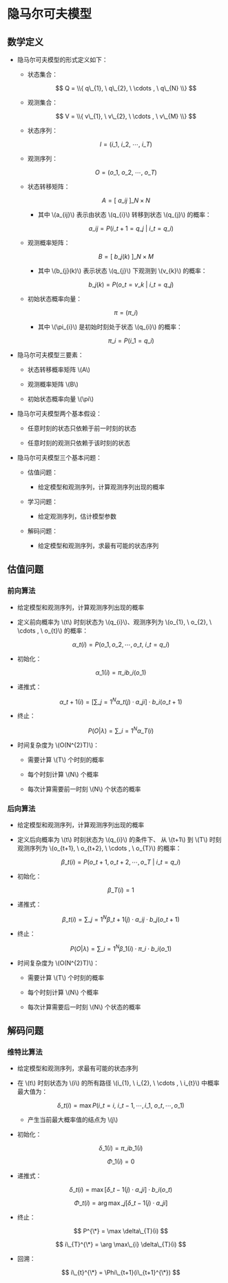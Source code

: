 <script type="text/javascript" src="http://cdn.mathjax.org/mathjax/latest/MathJax.js?config=default"></script>

# 隐马尔可夫模型

## 数学定义

- 隐马尔可夫模型的形式定义如下：

	- 状态集合：

		$$ Q = \\{ q\_{1}, \ q\_{2}, \ \cdots , \ q\_{N} \\} $$

	- 观测集合：

		$$ V = \\{ v\_{1}, \ v\_{2}, \ \cdots , \ v\_{M} \\} $$

	- 状态序列：

		$$ I = (i\_{1}, \ i\_{2}, \ \cdots , \ i\_{T}) $$

	- 观测序列：

		$$ O = (o\_{1}, \ o\_{2}, \ \cdots , \ o\_{T}) $$

	- 状态转移矩阵：

		$$ A = \left[ \ a\_{ij} \ \right]\_{N \times N} $$

		- 其中 \\(a\_{ij}\\) 表示由状态 \\(q\_{i}\\) 转移到状态 \\(q\_{j}\\) 的概率：

			$$ a\_{ij} = P(i\_{t+1}=q\_{j} \ | \ i\_{t}=q\_{i}) $$

	- 观测概率矩阵：

		$$ B = \left[ \ b\_{j}(k) \ \right]\_{N \times M} $$

		- 其中 \\(b\_{j}(k)\\) 表示状态 \\(q\_{j}\\) 下观测到 \\(v\_{k}\\) 的概率：

			$$ b\_{j}(k) = P(o\_{t}=v\_{k} \ | \ i\_{t}=q\_{j}) $$

	- 初始状态概率向量：

		$$ \pi = (\pi\_{i}) $$

		- 其中 \\(\pi\_{i}\\) 是初始时刻处于状态 \\(q\_{i}\\) 的概率：

			$$ \pi\_{i} = P(i\_{1}=q\_{i}) $$

- 隐马尔可夫模型三要素：

	- 状态转移概率矩阵 \\(A\\)

	- 观测概率矩阵 \\(B\\)

	- 初始状态概率向量 \\(\pi\\)

- 隐马尔可夫模型两个基本假设：

	- 任意时刻的状态只依赖于前一时刻的状态

	- 任意时刻的观测只依赖于该时刻的状态

- 隐马尔可夫模型三个基本问题：

	- 估值问题：

		- 给定模型和观测序列，计算观测序列出现的概率

	- 学习问题：

		- 给定观测序列，估计模型参数

	- 解码问题：

		- 给定模型和观测序列，求最有可能的状态序列

## 估值问题

### 前向算法

- 给定模型和观测序列，计算观测序列出现的概率

- 定义前向概率为 \\(t\\) 时刻状态为 \\(q\_{i}\\)、观测序列为 \\(o\_{1}, \ o\_{2}, \ \cdots , \ o\_{t}\\) 的概率：

	$$ \alpha\_{t}(i) = P(o\_{1}, o\_{2}, \cdots , o\_{t}, \ i\_{t}=q\_{i}) $$

- 初始化：

	$$ \alpha\_{1}(i) = \pi\_{i} b\_{i}(o\_{1}) $$

- 递推式：

	$$ \alpha\_{t+1}(i) = \left[ \sum\_{j=1}^{N} \alpha\_{t}(j) \cdot a\_{ji} \right] \cdot b\_{i}(o\_{t+1}) $$

- 终止：

	$$ P(O | \lambda) = \sum\_{i=1}^{N} \alpha\_{T}(i) $$

- 时间复杂度为 \\(O(N^{2}T)\\)：

	- 需要计算 \\(T\\) 个时刻的概率

	- 每个时刻计算 \\(N\\) 个概率

	- 每次计算需要前一时刻 \\(N\\) 个状态的概率

### 后向算法	

- 给定模型和观测序列，计算观测序列出现的概率

- 定义后向概率为 \\(t\\) 时刻状态为 \\(q\_{i}\\) 的条件下、 从 \\(t+1\\) 到 \\(T\\) 时刻观测序列为 \\(o\_{t+1}, \ o\_{t+2}, \ \cdots , \ o\_{T}\\) 的概率：

	$$ \beta\_{t}(i) = P(o\_{t+1}, o\_{t+2}, \cdots , o\_{T} \ | \ i\_{t}=q\_{i} )$$

- 初始化：

	$$ \beta\_{T}(i) = 1 $$

- 递推式：

	$$ \beta\_{t}(i) = \sum\_{j=1}^{N} \beta\_{t+1}(j) \cdot a\_{ij} \cdot b\_{j}(o\_{t+1}) $$

- 终止：

	$$ P(O | \lambda) = \sum\_{i=1}^{N} \beta\_{1}(i) \cdot \pi\_{i} \cdot b\_{i}(o\_{1}) $$

- 时间复杂度为 \\(O(N^{2}T)\\)：

	- 需要计算 \\(T\\) 个时刻的概率

	- 每个时刻计算 \\(N\\) 个概率

	- 每次计算需要后一时刻 \\(N\\) 个状态的概率


## 解码问题

### 维特比算法

- 给定模型和观测序列，求最有可能的状态序列

- 在 \\(t\\) 时刻状态为 \\(i\\) 的所有路径 \\(i\_{1}, \ i\_{2}, \ \cdots , \ i\_{t}\\) 中概率最大值为：

	$$ \delta\_{t}(i) = \max P(i\_{t}=i, \ i\_{t-1}, \cdots , i\_{1}, \ o\_{t}, \cdots , o\_{1}) $$

	- 产生当前最大概率值的结点为 \\(j\\)

- 初始化：

	$$ \delta\_{1}(i) = \pi\_{i} b\_{1}(i) $$

	$$ \Phi\_{1}(i) = 0 $$

- 递推式：

	$$ \delta\_{t}(i) = \max \left[ \delta\_{t-1}(j) \cdot a\_{ji} \right] \cdot b\_{i}(o\_{t}) $$

	$$ \Phi\_{t}(i) = \arg \max\_{j} \left[ \delta\_{t-1}(j) \cdot a\_{ji} \right] $$

- 终止：

	$$ P^{\*} = \max \delta\_{T}(i) $$

	$$ i\_{T}^{\*} = \arg \max\_{i} \delta\_{T}(i) $$

- 回溯：

	$$ i\_{t}^{\*} = \Phi\_{t+1}(i\_{t+1}^{\*}) $$
